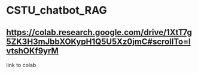 # CSTU_chatbot_RAG
## https://colab.research.google.com/drive/1XtT7g5ZK3H3mJbbXOKypH1Q5U5Xz0jmC#scrollTo=lvtshOKf9yrM

link to colab
